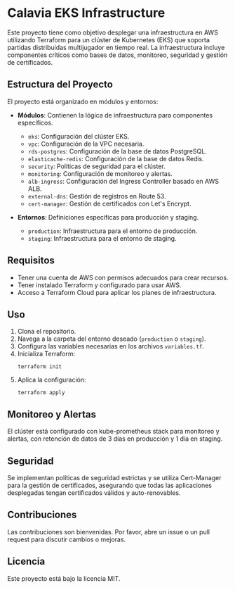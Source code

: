 # Calavia EKS Infrastructure

Este proyecto tiene como objetivo desplegar una infraestructura en AWS utilizando Terraform para un clúster de Kubernetes (EKS) que soporta partidas distribuidas multijugador en tiempo real. La infraestructura incluye componentes críticos como bases de datos, monitoreo, seguridad y gestión de certificados.

## Estructura del Proyecto

El proyecto está organizado en módulos y entornos:

- **Módulos**: Contienen la lógica de infraestructura para componentes específicos.
  - `eks`: Configuración del clúster EKS.
  - `vpc`: Configuración de la VPC necesaria.
  - `rds-postgres`: Configuración de la base de datos PostgreSQL.
  - `elasticache-redis`: Configuración de la base de datos Redis.
  - `security`: Políticas de seguridad para el clúster.
  - `monitoring`: Configuración de monitoreo y alertas.
  - `alb-ingress`: Configuración del Ingress Controller basado en AWS ALB.
  - `external-dns`: Gestión de registros en Route 53.
  - `cert-manager`: Gestión de certificados con Let's Encrypt.

- **Entornos**: Definiciones específicas para producción y staging.
  - `production`: Infraestructura para el entorno de producción.
  - `staging`: Infraestructura para el entorno de staging.

## Requisitos

- Tener una cuenta de AWS con permisos adecuados para crear recursos.
- Tener instalado Terraform y configurado para usar AWS.
- Acceso a Terraform Cloud para aplicar los planes de infraestructura.

## Uso

1. Clona el repositorio.
2. Navega a la carpeta del entorno deseado (`production` o `staging`).
3. Configura las variables necesarias en los archivos `variables.tf`.
4. Inicializa Terraform:
   ```
   terraform init
   ```
5. Aplica la configuración:
   ```
   terraform apply
   ```

## Monitoreo y Alertas

El clúster está configurado con kube-prometheus stack para monitoreo y alertas, con retención de datos de 3 días en producción y 1 día en staging.

## Seguridad

Se implementan políticas de seguridad estrictas y se utiliza Cert-Manager para la gestión de certificados, asegurando que todas las aplicaciones desplegadas tengan certificados válidos y auto-renovables.

## Contribuciones

Las contribuciones son bienvenidas. Por favor, abre un issue o un pull request para discutir cambios o mejoras.

## Licencia

Este proyecto está bajo la licencia MIT.